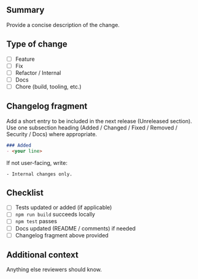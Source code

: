 ## Summary
Provide a concise description of the change.

## Type of change
- [ ] Feature
- [ ] Fix
- [ ] Refactor / Internal
- [ ] Docs
- [ ] Chore (build, tooling, etc.)

## Changelog fragment
Add a short entry to be included in the next release (Unreleased section). Use one subsection heading (Added / Changed / Fixed / Removed / Security / Docs) where appropriate.

```markdown
### Added
- <your line>
```

If not user-facing, write:
```
- Internal changes only.
```

## Checklist
- [ ] Tests updated or added (if applicable)
- [ ] `npm run build` succeeds locally
- [ ] `npm test` passes
- [ ] Docs updated (README / comments) if needed
- [ ] Changelog fragment above provided

## Additional context
Anything else reviewers should know.
